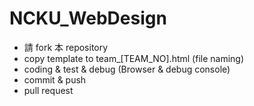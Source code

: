 NCKU_WebDesign
==============

* 請 fork 本 repository
* copy template to team_[TEAM_NO].html (file naming)
* coding & test & debug (Browser & debug console)
* commit & push
* pull request
